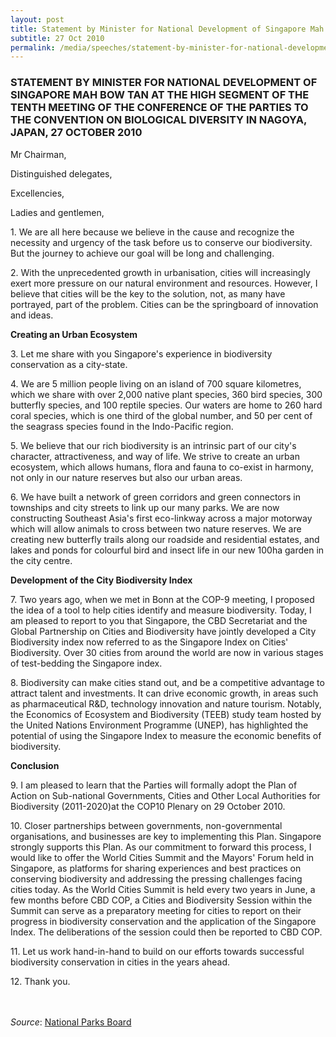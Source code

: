 ```yaml
---
layout: post
title: Statement by Minister for National Development of Singapore Mah Bow Tan at the high segment of the Tenth Meeting of the Conference of the Parties to the Convention on Biological Diversity in Nagoya, Japan, 27 October 2010
subtitle: 27 Oct 2010
permalink: /media/speeches/statement-by-minister-for-national-development-of-singapore-mah-bow-tan-at-the-high-segment-of-the-tenth-meeting-of-the-conference-of-the-parties-27-october-2010
---
```


### STATEMENT BY MINISTER FOR NATIONAL DEVELOPMENT OF SINGAPORE MAH BOW TAN AT THE HIGH SEGMENT OF THE TENTH MEETING OF THE CONFERENCE OF THE PARTIES TO THE CONVENTION ON BIOLOGICAL DIVERSITY IN NAGOYA, JAPAN, 27 OCTOBER 2010

Mr Chairman,

Distinguished delegates,

Excellencies,

Ladies and gentlemen,

1\. We are all here because we believe in the cause and recognize the necessity and urgency of the task before us to conserve our biodiversity. But the journey to achieve our goal will be long and challenging.

2\. With the unprecedented growth in urbanisation, cities will increasingly exert more pressure on our natural environment and resources. However, I believe that cities will be the key to the solution, not, as many have portrayed, part of the problem. Cities can be the springboard of innovation and ideas.

**Creating an Urban Ecosystem**

3\. Let me share with you Singapore's experience in biodiversity conservation as a city-state.

4\. We are 5 million people living on an island of 700 square kilometres, which we share with over 2,000 native plant species, 360 bird species, 300 butterfly species, and 100 reptile species. Our waters are home to 260 hard coral species, which is one third of the global number, and 50 per cent of the seagrass species found in the Indo-Pacific region.

5\. We believe that our rich biodiversity is an intrinsic part of our city's character, attractiveness, and way of life. We strive to create an urban ecosystem, which allows humans, flora and fauna to co-exist in harmony, not only in our nature reserves but also our urban areas.

6\. We have built a network of green corridors and green connectors in townships and city streets to link up our many parks. We are now constructing Southeast Asia's first eco-linkway across a major motorway which will allow animals to cross between two nature reserves. We are creating new butterfly trails along our roadside and residential estates, and lakes and ponds for colourful bird and insect life in our new 100ha garden in the city centre.

**Development of the City Biodiversity Index**

7\. Two years ago, when we met in Bonn at the COP-9 meeting, I proposed the idea of a tool to help cities identify and measure biodiversity. Today, I am pleased to report to you that Singapore, the CBD Secretariat and the Global Partnership on Cities and Biodiversity have jointly developed a City Biodiversity index now referred to as the Singapore Index on Cities' Biodiversity. Over 30 cities from around the world are now in various stages of test-bedding the Singapore index.

8\. Biodiversity can make cities stand out, and be a competitive advantage to attract talent and investments. It can drive economic growth, in areas such as pharmaceutical R&D, technology innovation and nature tourism. Notably, the Economics of Ecosystem and Biodiversity (TEEB) study team hosted by the United Nations Environment Programme (UNEP), has highlighted the potential of using the Singapore Index to measure the economic benefits of biodiversity.

**Conclusion**


9\. I am pleased to learn that the Parties will formally adopt the Plan of Action on Sub-national Governments, Cities and Other Local Authorities for Biodiversity (2011-2020)at the COP10 Plenary on 29 October 2010.

10\. Closer partnerships between governments, non-governmental organisations, and businesses are key to implementing this Plan. Singapore strongly supports this Plan. As our commitment to forward this process, I would like to offer the World Cities Summit and the Mayors' Forum held in Singapore, as platforms for sharing experiences and best practices on conserving biodiversity and addressing the pressing challenges facing cities today. As the World Cities Summit is held every two years in June, a few months before CBD COP, a Cities and Biodiversity Session within the Summit can serve as a preparatory meeting for cities to report on their progress in biodiversity conservation and the application of the Singapore Index. The deliberations of the session could then be reported to CBD COP.

11\. Let us work hand-in-hand to build on our efforts towards successful biodiversity conservation in cities in the years ahead.

12\. Thank you.
<br><br><br>

*Source*: [<a href="https://www.nparks.gov.sg/news/2010/10/statement-by-mr-mah-bow-tanminster-for-national-development-of-singapore-at-the-high-segment-of-the-tenth-conference-of-parties-to-the-convention-on-biological-diversity-on-27-october-2010-nagoya-japan" target="_blank">National Parks Board</a>](https://www.nparks.gov.sg/news/2010/10/statement-by-mr-mah-bow-tanminster-for-national-development-of-singapore-at-the-high-segment-of-the-tenth-conference-of-parties-to-the-convention-on-biological-diversity-on-27-october-2010-nagoya-japan)